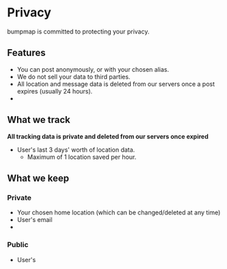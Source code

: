 # Privacy

bumpmap is committed to protecting your privacy.

## Features

- You can post anonymously, or with your chosen alias.
- We do not sell your data to third parties.
- All location and message data is deleted from our servers once a post expires (usually 24 hours).
-

## What we track

**All tracking data is private and deleted from our servers once expired**

- User's last 3 days' worth of location data.
  - Maximum of 1 location saved per hour.

## What we keep

### Private

- Your chosen home location (which can be changed/deleted at any time)
- User's email
-

### Public

- User's
